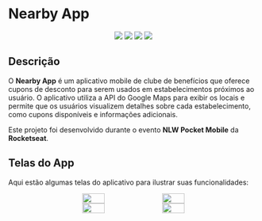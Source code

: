 # Nearby App

<div align="center">
  <img src="https://img.shields.io/badge/Android-3DDC84?logo=android&logoColor=white&style=for-the-badge" />
  <img src="https://img.shields.io/badge/Kotlin-7F52FF?logo=kotlin&logoColor=white&style=for-the-badge" />
  <img src="https://img.shields.io/badge/Jetpack%20Compose-03DAC6?logo=android&logoColor=white&style=for-the-badge" />
  <img src="https://img.shields.io/badge/Google%20Maps-4285F4?logo=google-maps&logoColor=white&style=for-the-badge" />
</div>

## Descrição

O **Nearby App** é um aplicativo mobile de clube de benefícios que oferece cupons de desconto para serem usados em estabelecimentos próximos ao usuário. O aplicativo utiliza a API do Google Maps para exibir os locais e permite que os usuários visualizem detalhes sobre cada estabelecimento, como cupons disponíveis e informações adicionais.

Este projeto foi desenvolvido durante o evento **NLW Pocket Mobile** da **Rocketseat**.

## Telas do App

Aqui estão algumas telas do aplicativo para ilustrar suas funcionalidades:



<div align="center" style="display: flex; justify-content: center; gap: 10px;">

  <img src="https://github.com/user-attachments/assets/fc6f1710-0fc7-48fd-a4c8-a5b33d826646" width="30%" />

  <img src="https://github.com/user-attachments/assets/64c65a2a-892f-4232-b8a9-21b839b64d9d" width="30%" />

</div>

<div align="center" style="display: flex; justify-content: center; gap: 10px;">

  <img src="https://github.com/user-attachments/assets/3982f811-9653-4ddc-a8aa-818f64dbf318" width="30%" />

  <img src="https://github.com/user-attachments/assets/b8e051cf-a463-410d-9c31-221a1c505461" width="30%" />

</div>
